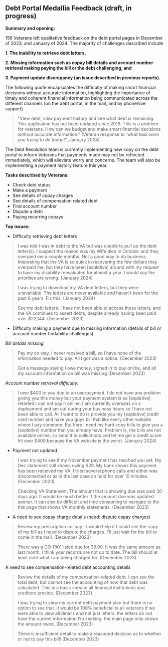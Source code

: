## Debt Portal Medallia Feedback (draft, in progress)

**Summary and opening:**

156 Veterans left qualitative feedback on the debt portal pages in December of 2023, and January of 2024. The majority of challenges described include 

**1. The inability to retrieve debt letters,** 

**2. Missing information such as copay bill details and account number retrieval making paying the bill or the debt challenging, and**
 
**3.  Payment update discrepancy (an issue described in previous reports).**

The following quote encapsulates the difficulty of making smart financial decisions without accurate information, highlighting the importance of timely and coherent financial information being communicated across the different channels (on the debt portal, in the mail, and by phone/live support).

> "View debt, view payment history and see what debt is remaining. This
> application has not been updated since 2019. This is a problem for
> veterans. How can we budget and make smart financial decisions without
> accurate information." (Veteran response to *'what task were you trying
> to do today?*', January 2024)

The Debt Resolution team is currently implementing new copy on the debt portal to inform Veterans that payments made may not be reflected immediately, which will alleviate worry and concerns. The team will also be implementing a payment history feature this year.


**Tasks described by Veterans:**

-   Check debt status
-   Make a payment
-   See details of copay charges
-   See details of compensation related debt
-   Find account number
-   Dispute a debt
-   Paying recurring copays

**Top issues:**

- Difficulty retrieving debt letters

> I was told I was in debt to the VA but was unable to pull up the debt
> letter(s). I suspect the reason was my Wife died in October and they
> overpaid me a couple months. Not a good way to do business.
> Interesting that the VA is so quick in recovering the few dollars they
> overpaid me, but they have been [expletive] around with my request to
> have my disability reevaluated for almost a year. I would say the
> priorities are wrong. (January 2024)
> 
> I was trying to download my VA debt letters, but they were
> unavailable. The letters are never available and haven't been for the
> past 6 years. Fix this. (January 2024)
> 
> See my debt letters. I have not been able to access these letters, and
> the VA continues to assert debts, despite already having been paid
> over $22,144. (December 2023)

-   Difficulty making a payment due to missing information (details of bill or account number findability challenges)

*Bill details missing:*

> Pay my co-pay. I never received a bill, so I have none of the
> information needed to pay. All I got was a notice. (December 2023)
> 
> Got a message saying I owe money, signed in to pay online, and all my
> account information on bill was missing (December 2023)

*Account number retrieval difficulty:*

> I owe $400 to you due to an overpayment. I do not have any problem
> giving you this money but your payment system is so [expletive]
> retarted I can not pay it online. I am currently overseas on a
> deployment and am out during your business hours so I have not been
> able to call. All I want to do is provide you my [expletive] credit
> card number and have you guys bill that like every other website where
> I pay someone. But here I need my hard copy bills to give you a
> [expletive] number that you already have. Problem is, the bills are
> not available online, so send it to collections and let me get a
> credit score hit over $400 because the VA website is the worst.
> (January 2024)

 *  Payment not updated

> I was trying to see if my November payment has reached you yet. My Dec
> statement still shows owing $29. My bank shows this payment has been
> received my VA. I tried several phone calls and either was
> disconnected or as in the last case on hold for over 10 minutes.
> (December 2023)
> 
> Checking VA Statement. The amount that is showing due was paid 30 days
> ago. It would be much better if the amount due was updated sooner. It
> can also be difficult and time consuming to navigate to the this page
> that shows VA monthly statements. (December 2023)

  * A need to see copay charge details (need: dispute copay charges)

> Review my prescription co-pay. It would help if I could see the copy
> of my bill as I need to dispute the charges. I'll just wait for the
> bill to come in the mail. (December 2023)
> 
> There was a CO-PAY listed due for 39.00. It was the same amount as
> last month. I think your records are not up to date. The bill should
> at least note what I am being charged for. (December 2023)

   A need to see compensation-related debt accounting details

> Review the details of my compensation-related debt. i can see the
> total debt, but cannot see the accounting of how that debt was
> calculated. This is a basic service all financial institutions and
> creditors provide. (December 2023)
> 
> I was trying to view my current debt payment plan but there is no
> option to see that. It would be 100% beneficial to all veterans if we
> were able to view all details and not just letters. the letters do not
> have the current information I'm seeking. the main page only shows the
> amount owed. (December 2023)
> 
> There is insufficient detail to make a reasoned decision as to whether
> or not to pay this bill! (December 2023)
